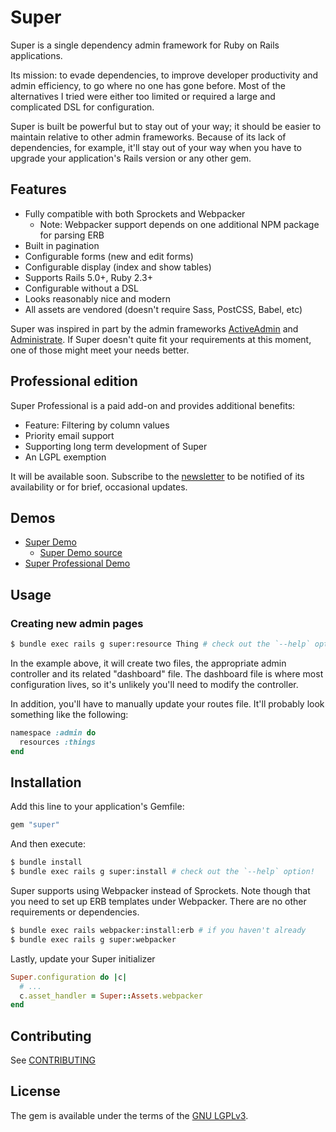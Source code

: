 # Super

Super is a single dependency admin framework for Ruby on Rails applications.

Its mission: to evade dependencies, to improve developer productivity and admin
efficiency, to go where no one has gone before. Most of the alternatives I tried
were either too limited or required a large and complicated DSL for
configuration.

Super is built be powerful but to stay out of your way; it should be easier to
maintain relative to other admin frameworks. Because of its lack of
dependencies, for example, it'll stay out of your way when you have to upgrade
your application's Rails version or any other gem.


## Features

* Fully compatible with both Sprockets and Webpacker
  * Note: Webpacker support depends on one additional NPM package for parsing
    ERB
* Built in pagination
* Configurable forms (new and edit forms)
* Configurable display (index and show tables)
* Supports Rails 5.0+, Ruby 2.3+
* Configurable without a DSL
* Looks reasonably nice and modern
* All assets are vendored (doesn't require Sass, PostCSS, Babel, etc)

Super was inspired in part by the admin frameworks [ActiveAdmin](activeadmin)
and [Administrate](administrate). If Super doesn't quite fit your requirements
at this moment, one of those might meet your needs better.


## Professional edition

Super Professional is a paid add-on and provides additional benefits:

* Feature: Filtering by column values
* Priority email support
* Supporting long term development of Super
* An LGPL exemption

It will be available soon. Subscribe to the [newsletter](newsletter) to be
notified of its availability or for brief, occasional updates.


## Demos

* [Super Demo](https://demo-super.herokuapp.com/admin/members)
  * [Super Demo source](https://github.com/zachahn/super_demo)
* [Super Professional Demo](https://demo-super-professional.herokuapp.com/admin/members)


## Usage

### Creating new admin pages

```bash
$ bundle exec rails g super:resource Thing # check out the `--help` option!
```

In the example above, it will create two files, the appropriate admin controller
and its related "dashboard" file. The dashboard file is where most configuration
lives, so it's unlikely you'll need to modify the controller.

In addition, you'll have to manually update your routes file. It'll probably
look something like the following:

```ruby
namespace :admin do
  resources :things
end
```


## Installation

Add this line to your application's Gemfile:

```ruby
gem "super"
```

And then execute:

```bash
$ bundle install
$ bundle exec rails g super:install # check out the `--help` option!
```

Super supports using Webpacker instead of Sprockets. Note though that you need
to set up ERB templates under Webpacker. There are no other requirements or
dependencies.

```bash
$ bundle exec rails webpacker:install:erb # if you haven't already
$ bundle exec rails g super:webpacker
```

Lastly, update your Super initializer

```ruby
Super.configuration do |c|
  # ...
  c.asset_handler = Super::Assets.webpacker
end
```


## Contributing

See [CONTRIBUTING](./CONTRIBUTING.md)


## License

The gem is available under the terms of the [GNU LGPLv3](./LICENSE).


[administrate]: https://github.com/thoughtbot/administrate
[activeadmin]: https://github.com/activeadmin/activeadmin
[newsletter]: https://tinyletter.com/zachahn
